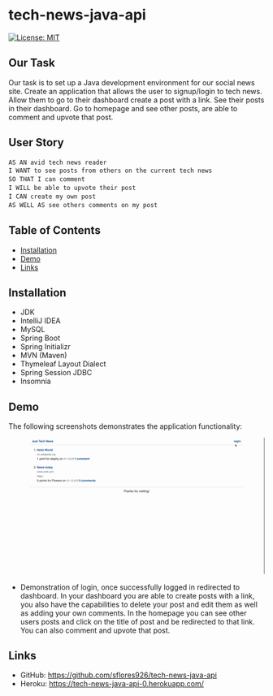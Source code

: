 # tech-news-java-api

[![License: MIT](https://img.shields.io/badge/License-MIT-blue.svg)](https://opensource.org/licenses/MIT)

## Our Task
Our task is to set up a Java development environment for our social news site. Create an application that allows the user to signup/login to tech news. Allow them to go to their dashboard create a post with a link. See their posts in their dashboard. Go to homepage and see other posts, are able to comment and upvote that post.   

## User Story

```md
AS AN avid tech news reader
I WANT to see posts from others on the current tech news 
SO THAT I can comment 
I WILL be able to upvote their post 
I CAN create my own post
AS WELL AS see others comments on my post
```

## Table of Contents

- [Installation](#installation)
- [Demo](#demo)
- [Links](#links)

## Installation

* JDK
* IntelliJ IDEA
* MySQL
* Spring Boot
* Spring Initializr
* MVN (Maven)
* Thymeleaf Layout Dialect 
* Spring Session JDBC
* Insomnia



## Demo

The following screenshots demonstrates the application functionality:

![Homepage - Just Tech News.gif](Homepage%20-%20Just%20Tech%20News.gif)
* Demonstration of login, once successfully logged in redirected to dashboard. In your dashboard you are able to create posts with a link, you also have the capabilities to delete your post and edit them as well as adding your own comments. In the homepage you can see other users posts and click on the title of post and be redirected to that link. You can also comment and upvote that post. 



## Links

* GitHub: https://github.com/sflores926/tech-news-java-api
* Heroku: https://tech-news-java-api-0.herokuapp.com/
